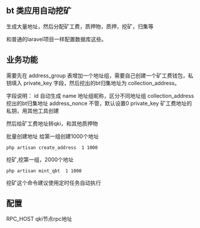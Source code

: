 ## bt 类应用自动挖矿

生成大量地址，然后分配矿工费，质押物，质押，挖矿，归集等

和普通的laravel项目一样配置数据库这些。

## 业务功能

需要先在 address_group 表增加一个地址组，需要自己创建一个矿工费钱包，私钥填入 private_key 字段，然后挖出的bt归集地址为 collection_address。

字段说明：
id 自动生成
name 地址组昵称，区分不同地址组
collection_address  挖出的bt归集地址
address_nonce   不管，默认设置0
private_key       矿工费地址的私钥，用其他工具创建


然后给矿工费地址转qki，和其他质押物


批量创建地址 给第一组创建1000个地址
```
php artisan create_address  1 1000
```


挖矿,挖第一组，2000个地址
```
php artisan mint_qbt  1 1000
```

挖矿这个命令建议使用定时任务自动执行
## 配置

RPC_HOST qki节点rpc地址